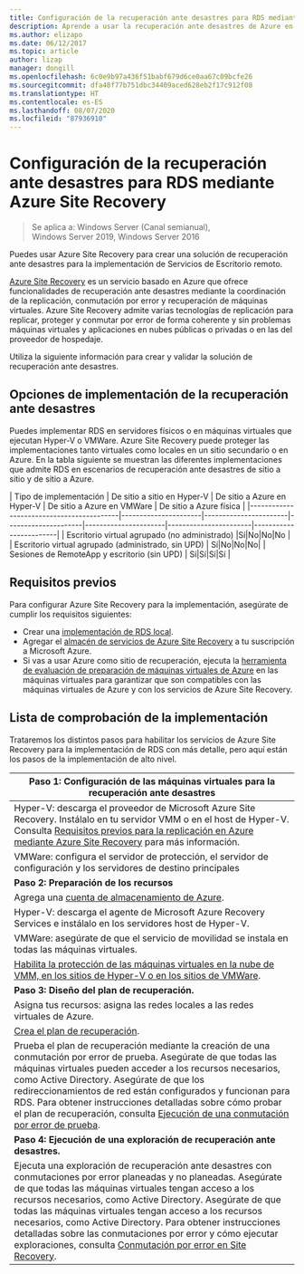 ```yaml
---
title: Configuración de la recuperación ante desastres para RDS mediante la recuperación ante desastres de Azure
description: Aprende a usar la recuperación ante desastres de Azure en una implementación de RDS
ms.author: elizapo
ms.date: 06/12/2017
ms.topic: article
author: lizap
manager: dongill
ms.openlocfilehash: 6c0e9b97a436f51babf679d6ce0aa67c09bcfe26
ms.sourcegitcommit: dfa48f77b751dbc34409aced628eb2f17c912f08
ms.translationtype: HT
ms.contentlocale: es-ES
ms.lasthandoff: 08/07/2020
ms.locfileid: "87936910"
---
```

# <a name="set-up-disaster-recovery-for-rds-using-azure-site-recovery"></a>Configuración de la recuperación ante desastres para RDS mediante Azure Site Recovery

>Se aplica a: Windows Server (Canal semianual), Windows Server 2019, Windows Server 2016

Puedes usar Azure Site Recovery para crear una solución de recuperación ante desastres para la implementación de Servicios de Escritorio remoto.

[Azure Site Recovery](/azure/site-recovery/site-recovery-overview) es un servicio basado en Azure que ofrece funcionalidades de recuperación ante desastres mediante la coordinación de la replicación, conmutación por error y recuperación de máquinas virtuales. Azure Site Recovery admite varias tecnologías de replicación para replicar, proteger y conmutar por error de forma coherente y sin problemas máquinas virtuales y aplicaciones en nubes públicas o privadas o en las del proveedor de hospedaje.

Utiliza la siguiente información para crear y validar la solución de recuperación ante desastres.

## <a name="disaster-recovery-deployment-options"></a>Opciones de implementación de la recuperación ante desastres

Puedes implementar RDS en servidores físicos o en máquinas virtuales que ejecutan Hyper-V o VMWare. Azure Site Recovery puede proteger las implementaciones tanto virtuales como locales en un sitio secundario o en Azure. En la tabla siguiente se muestran las diferentes implementaciones que admite RDS en escenarios de recuperación ante desastres de sitio a sitio y de sitio a Azure.

| Tipo de implementación                          | De sitio a sitio en Hyper-V | De sitio a Azure en Hyper-V | De sitio a Azure en VMWare | De sitio a Azure física |
|------------------------------------------|----------------------|-----------------------|---------------------|----------------------|-----------------------|------------------------|
| Escritorio virtual agrupado (no administrado)       |Sí|No|No|No |
| Escritorio virtual agrupado (administrado, sin UPD) | Sí|No|No|No|
| Sesiones de RemoteApp y escritorio (sin UPD) | Sí|Sí|Sí|Sí  |

## <a name="prerequisites"></a>Requisitos previos

Para configurar Azure Site Recovery para la implementación, asegúrate de cumplir los requisitos siguientes:

- Crear una [implementación de RDS local](rds-deploy-infrastructure.md).
- Agregar el [almacén de servicios de Azure Site Recovery](/azure/site-recovery/site-recovery-vmm-to-azure#create-a-recovery-services-vault) a tu suscripción a Microsoft Azure.
- Si vas a usar Azure como sitio de recuperación, ejecuta la [herramienta de evaluación de preparación de máquinas virtuales de Azure](https://azure.microsoft.com/downloads/vm-readiness-assessment/) en las máquinas virtuales para garantizar que son compatibles con las máquinas virtuales de Azure y con los servicios de Azure Site Recovery.

## <a name="implementation-checklist"></a>Lista de comprobación de la implementación

Trataremos los distintos pasos para habilitar los servicios de Azure Site Recovery para la implementación de RDS con más detalle, pero aquí están los pasos de la implementación de alto nivel.

| **Paso 1: Configuración de las máquinas virtuales para la recuperación ante desastres**                                                                                                                                                                                               |
|--------------------------------------------------------------------------------------------------------------------------------------------------------------------------------------------------------------------------------------------|
| Hyper-V: descarga el proveedor de Microsoft Azure Site Recovery. Instálalo en tu servidor VMM o en el host de Hyper-V. Consulta [Requisitos previos para la replicación en Azure mediante Azure Site Recovery](/azure/site-recovery/site-recovery-prereq) para más información.                                                                                                                             |
| VMWare: configura el servidor de protección, el servidor de configuración y los servidores de destino principales                                                                                                                                                      |
| **Paso 2: Preparación de los recursos**                                                                                                                                                                                                           |
| Agrega una [cuenta de almacenamiento de Azure](/azure/storage/storage-create-storage-account).                                                                                                                                                                                                              |
| Hyper-V: descarga el agente de Microsoft Azure Recovery Services e instálalo en los servidores host de Hyper-V.                                                                                                                                     |
| VMWare: asegúrate de que el servicio de movilidad se instala en todas las máquinas virtuales.                                                                                                                                                                           |
| [Habilita la protección de las máquinas virtuales en la nube de VMM, en los sitios de Hyper-V o en los sitios de VMWare](rds-enable-dr-with-asr.md).                                                                                                                                                                    |
| **Paso 3: Diseño del plan de recuperación.**                                                                                                                                                                                                        |
| Asigna tus recursos: asigna las redes locales a las redes virtuales de Azure.                                                                                                                                                                              |
| [Crea el plan de recuperación](rds-disaster-recovery-plan.md). |
| Prueba el plan de recuperación mediante la creación de una conmutación por error de prueba. Asegúrate de que todas las máquinas virtuales pueden acceder a los recursos necesarios, como Active Directory. Asegúrate de que los redireccionamientos de red están configurados y funcionan para RDS. Para obtener instrucciones detalladas sobre cómo probar el plan de recuperación, consulta [Ejecución de una conmutación por error de prueba](/azure/site-recovery/site-recovery-test-failover-to-azure).|
| **Paso 4: Ejecución de una exploración de recuperación ante desastres.**                                                                                                                                                                                                     |
| Ejecuta una exploración de recuperación ante desastres con conmutaciones por error planeadas y no planeadas. Asegúrate de que todas las máquinas virtuales tengan acceso a los recursos necesarios, como Active Directory. Asegúrate de que todas las máquinas virtuales tengan acceso a los recursos necesarios, como Active Directory. Para obtener instrucciones detalladas sobre las conmutaciones por error y cómo ejecutar exploraciones, consulta [Conmutación por error en Site Recovery](/azure/site-recovery/site-recovery-failover).|


